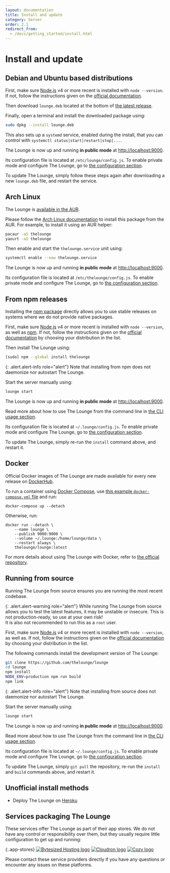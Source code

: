 ```yaml
---
layout: documentation
title: Install and update
category: Server
order: 2.1
redirect_from:
  - /docs/getting_started/install.html
---
```


# Install and update

## Debian and Ubuntu based distributions

First, make sure [Node.js](https://nodejs.org/) v4 or more recent is installed
with `node --version`. If not, follow the instructions given on the
[official documentation](https://nodejs.org/en/download/package-manager/#debian-and-ubuntu-based-linux-distributions).

Then download `lounge.deb` located at the bottom of
[the latest release](https://github.com/thelounge/lounge/releases/latest).

Finally, open a terminal and install the downloaded package using:

```sh
sudo dpkg --install lounge.deb
```

This also sets up a `systemd` service, enabled during the install, that you can
control with `systemctl status|start|restart|stop|...`.

The Lounge is now up and running **in public mode** at <http://localhost:9000>.

Its configuration file is located at `/etc/lounge/config.js`. To enable
private mode and configure The Lounge, go to
[the configuration section](/docs/server/configuration.html).

To update The Lounge, simply follow these steps again after downloading a new
`lounge.deb` file, and restart the service.

## Arch Linux

The Lounge is [available in the AUR](https://aur.archlinux.org/packages/thelounge/).

Please follow the
[Arch Linux documentation](https://wiki.archlinux.org/index.php/Arch_User_Repository)
to install this package from the AUR. For example, to install it using an AUR
helper:

```sh
pacaur -aS thelounge
yaourt -aS thelounge
```

Then enable and start the `thelounge.service` unit using:

```sh
systemctl enable --now thelounge.service
```

The Lounge is now up and running **in public mode** at <http://localhost:9000>.

Its configuration file is located at `/etc/thelounge/config.js`. To enable
private mode and configure The Lounge, go to
[the configuration section](/docs/server/configuration.html).

## From npm releases

Installing the [npm package](https://www.npmjs.com/package/thelounge) directly
allows you to use stable releases on systems where we do not provide native
packages.

First, make sure [Node.js](https://nodejs.org/) v4 or more recent is installed
with `node --version`, as well as [npm](https://www.npmjs.org/). If not, follow
the instructions given on the
[official documentation](https://nodejs.org/en/download/package-manager/) by
choosing your distribution in the list.

Then install The Lounge using:

```sh
[sudo] npm --global install thelounge
```

{: .alert.alert-info role="alert"}
Note that installing from npm does not daemonize nor autostart The Lounge.

Start the server manually using:

```sh
lounge start
```

The Lounge is now up and running **in public mode** at <http://localhost:9000>.

Read more about how to use The Lounge from the command line in
[the CLI usage section](/docs/server/cli_usage.html).

Its configuration file is located at `~/.lounge/config.js`. To enable
private mode and configure The Lounge, go to
[the configuration section](/docs/server/configuration.html).

To update The Lounge, simply re-run the `install` command above, and restart it.

## Docker

Official Docker images of The Lounge are made available for every new release on
[DockerHub](https://hub.docker.com/r/thelounge/lounge/).

To run a container using [Docker Compose](https://docs.docker.com/compose/),
use [this example `docker-compose.yml`
file](https://github.com/thelounge/docker-lounge/blob/master/docker-compose.yml)
and run:

```
docker-compose up --detach
```

Otherwise, run:

```
docker run --detach \
	--name lounge \
	--publish 9000:9000 \
	--volume ~/.lounge:/home/lounge/data \
	--restart always \
	thelounge/lounge:latest
```

For more details about using The Lounge with Docker, refer to
[the official repository](https://github.com/thelounge/docker-lounge#docker-lounge).

## Running from source

Running The Lounge from source ensures you are running the most recent codebase.

{: .alert.alert-warning role="alert"}
While running The Lounge from source allows you to test the latest features, it
may be unstable or insecure. This is not production-ready, so use at your own
risk!<br>
It is also not recommended to run this as a `root` user.

First, make sure [Node.js](https://nodejs.org/) v4 or more recent is installed
with `node --version`, as well as. If not, follow the instructions given on the
[official documentation](https://nodejs.org/en/download/package-manager/) by
choosing your distribution in the list.

The following commands install the development version of The Lounge:

```sh
git clone https://github.com/thelounge/lounge
cd lounge
npm install
NODE_ENV=production npm run build
npm link
```

{: .alert.alert-info role="alert"}
Note that installing from source does not daemonize nor autostart The Lounge.

Start the server manually using:

```sh
lounge start
```

The Lounge is now up and running **in public mode** at <http://localhost:9000>.

Read more about how to use The Lounge from the command line in
[the CLI usage section](/docs/server/cli_usage.html).

Its configuration file is located at `~/.lounge/config.js`. To enable
private mode and configure The Lounge, go to
[the configuration section](/docs/server/configuration.html).

To update The Lounge, simply `git pull` the repository, re-run the `install` and
`build` commands above, and restart it.

## Unofficial install methods

- Deploy The Lounge on [Heroku](/docs/unofficial-install-methods/heroku.html)

## Services packaging The Lounge

These services offer The Lounge as part of their app stores. We do not have any
control or responsibility over them, but they usually require little
configuration to get up and running:

{:.app-stores}
[![Bytesized Hosting logo](/img/bytesized-hosting-logo.png)](https://bytesized-hosting.com/ "Bytesized Hosting")
[![Cloudron logo](/img/cloudron-logo.png)](https://cloudron.io/ "Cloudron")
[![Cozy logo](/img/cozy-logo.png)](https://cozy.io/en/ "Cozy")

Please contact these service providers directly if you have any questions or
encounter any issues on these platforms.
